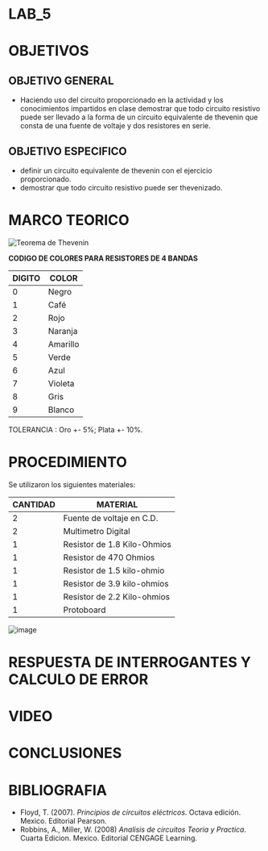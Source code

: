 # LAB_5

# OBJETIVOS

## OBJETIVO GENERAL 
- Haciendo uso del circuito proporcionado en la actividad y los conocimientos impartidos en clase demostrar que todo circuito resistivo puede ser llevado a la forma de un circuito equivalente de thevenin que consta de una fuente de voltaje y dos resistores en serie.

## OBJETIVO ESPECIFICO
- definir un circuito equivalente de thevenin con el ejercicio proporcionado.
- demostrar que todo circuito resistivo puede ser thevenizado.

# MARCO TEORICO

![Teorema de Thevenin](https://user-images.githubusercontent.com/93361435/147798351-741194ce-f083-4f11-aa0f-d91f0a9dca22.jpg)


**CODIGO DE COLORES PARA RESISTORES DE 4 BANDAS** 

| DIGITO | COLOR |
|--------|------------|
| 0 | Negro |
| 1 | Café |
| 2 | Rojo |
| 3 | Naranja |
| 4 | Amarillo |
| 5 | Verde |
| 6 | Azul |
| 7 | Violeta |
| 8 | Gris |
| 9 | Blanco |

TOLERANCIA : Oro +- 5%; Plata +- 10%.


# PROCEDIMIENTO

Se utilizaron los siguientes materiales: 

| CANTIDAD | MATERIAL |
|--------|------------|
| 2 | Fuente de voltaje en C.D. |
| 2 | Multimetro Digital |
| 1 | Resistor de 1.8 Kilo-Ohmios |
| 1 | Resistor de 470 Ohmios |
| 1 | Resistor de 1.5 kilo-ohmio |
| 1 | Resistor de 3.9 kilo-ohmios |
| 1 | Resistor de 2.2 Kilo-ohmios |
| 1 | Protoboard |


![image](https://user-images.githubusercontent.com/93361435/147798424-3b15c131-5b2b-418c-a979-e3f5db79d543.png)


# RESPUESTA DE INTERROGANTES Y CALCULO DE ERROR



# VIDEO


# CONCLUSIONES


# BIBLIOGRAFIA

- Floyd, T. (2007). *Principios de circuitos eléctricos*. Octava edición. Mexico. Editorial Pearson.
- Robbins, A., Miller, W. (2008) *Analisis de circuitos Teoria y Practica*. Cuarta Edicion. Mexico. Editorial CENGAGE Learning.
